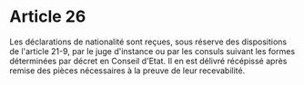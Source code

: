 # Article 26

Les déclarations de nationalité sont reçues, sous réserve des dispositions de l'article 21-9, par le juge d'instance ou par les consuls suivant les formes déterminées par décret en Conseil d'Etat.   Il en est délivré récépissé après remise des pièces nécessaires à la preuve de leur recevabilité.